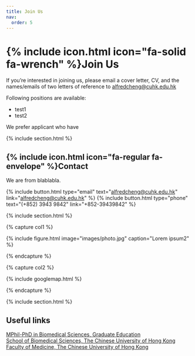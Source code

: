```yaml
---
title: Join Us
nav:
  order: 5
---
```


# {% include icon.html icon="fa-solid fa-wrench" %}Join Us

If you’re interested in joining us, please email a cover letter, CV, and the names/emails of two letters of reference to alfredcheng@cuhk.edu.hk

Following positions are available:
* test1
* test2

We prefer applicant who have 



{% include section.html %}

## {% include icon.html icon="fa-regular fa-envelope" %}Contact

We are from blablabla.

{%
  include button.html
  type="email"
  text="alfredcheng@cuhk.edu.hk"
  link="alfredcheng@cuhk.edu.hk"
%}
{%
  include button.html
  type="phone"
  text="(+852) 3943 9842"
  link="+852-39439842"
%}

{% include section.html %}

{% capture col1 %}

{%
  include figure.html
  image="images/photo.jpg"
  caption="Lorem ipsum2"
%}

{% endcapture %}

{% capture col2 %}

{%
  include googlemap.html
%}

{% endcapture %}



{% include section.html %}

## Useful links
[MPhil-PhD in Biomedical Sciences, Graduate Education](https://www2.sbs.cuhk.edu.hk/en-gb/education/graduate-education)  
[School of Biomedical Sciences, The Chinese University of Hong Kong](https://www2.sbs.cuhk.edu.hk/en-gb/)  
[Faculty of Medicine, The Chinese University of Hong Kong](https://www.med.cuhk.edu.hk)